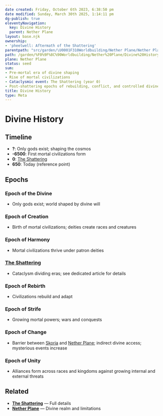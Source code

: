 ```yaml
---
date created: Friday, October 6th 2023, 6:38:50 pm
date modified: Sunday, March 30th 2025, 1:14:11 pm
dg-publish: true
eleventyNavigation:
  key: Divine History
  parent: Nether Plane
layout: base.njk
ownership:
- 'pheelwell: Aftermath of the Shattering'
parentpath: "src/garden/\U0001F310Worldbuilding/Nether Plane/Nether Plane.md"
path: /garden/%F0%9F%8C%90Worldbuilding/Nether%20Plane/Divine%20History/
plane: Nether Plane
status: seed
sum:
- Pre-mortal era of divine shaping
- Rise of mortal civilizations
- Cataclysmic event: The Shattering (year 0)
- Post-shattering epochs of rebuilding, conflict, and controlled divine influence
title: Divine History
type: Meta
---
```


# Divine History

## Timeline

- **?**: Only gods exist; shaping the cosmos
- **-6500**: First mortal civilizations form
- **0**: [The Shattering](/garden/%F0%9F%8C%90Worldbuilding/Nether%20Plane/The%20Shattering)
- **650**: Today (reference point)

## Epochs

### Epoch of the Divine
- Only gods exist; world shaped by divine will

### Epoch of Creation
- Birth of mortal civilizations; deities create races and creatures

### Epoch of Harmony
- Mortal civilizations thrive under patron deities

### [The Shattering](/garden/%F0%9F%8C%90Worldbuilding/Nether%20Plane/The%20Shattering)
- Cataclysm dividing eras; see dedicated article for details

### Epoch of Rebirth
- Civilizations rebuild and adapt

### Epoch of Strife
- Growing mortal powers; wars and conquests

### Epoch of Change
- Barrier between [Skoria](/garden/%F0%9F%8C%90Worldbuilding/Material%20Plane/%E2%9C%A8%20Other/Skoria) and [Nether Plane](/garden/%F0%9F%8C%90Worldbuilding/Nether%20Plane); indirect divine access; mysterious events increase

### Epoch of Unity
- Alliances form across races and kingdoms against growing internal and external threats

## Related

- **[The Shattering](/garden/%F0%9F%8C%90Worldbuilding/Nether%20Plane/The%20Shattering)** — Full details
- **[Nether Plane](/garden/%F0%9F%8C%90Worldbuilding/Nether%20Plane)** — Divine realm and limitations